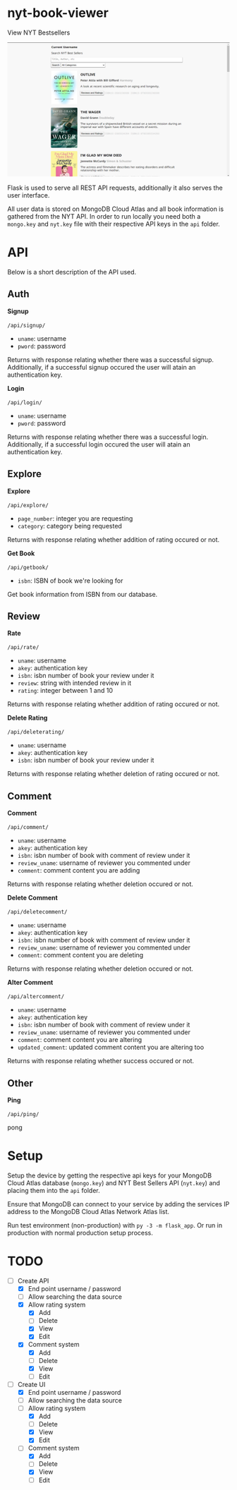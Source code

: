 # nyt-book-viewer

View NYT Bestsellers

![Example of the page once the user has logged in and is viewing the books.](image.png)

Flask is used to serve all REST API requests, additionally it also serves the user interface.

All user data is stored on MongoDB Cloud Atlas and all book information is gathered from the NYT API. In order to run locally you need both a `mongo.key` and `nyt.key` file with their respective API keys in the `api` folder.


# API

Below is a short description of the API used.

## Auth

**Signup**

`/api/signup/`

- `uname`: username
- `pword`: password

Returns with response relating whether there was a successful signup. Additionally, if a successful signup occured the user will atain an authentication key.

**Login**

`/api/login/`

- `uname`: username
- `pword`: password

Returns with response relating whether there was a successful login. Additionally, if a successful login occured the user will atain an authentication key.

## Explore

**Explore**

`/api/explore/`

- `page_number`: integer you are requesting
- `category`: category being requested

Returns with response relating whether addition of rating occured or not.

**Get Book**

`/api/getbook/`

- `isbn`: ISBN of book we're looking for

Get book information from ISBN from our database.

## Review

**Rate**

`/api/rate/`

- `uname`: username
- `akey`: authentication key
- `isbn`: isbn number of book your review under it
- `review`: string with intended review in it
- `rating`: integer between 1 and 10

Returns with response relating whether addition of rating occured or not.

**Delete Rating**

`/api/deleterating/`

- `uname`: username
- `akey`: authentication key
- `isbn`: isbn number of book your review under it

Returns with response relating whether deletion of rating occured or not.

## Comment

**Comment**

`/api/comment/`

- `uname`: username
- `akey`: authentication key
- `isbn`: isbn number of book with comment of review under it
- `review_uname`: username of reviewer you commented under
- `comment`: comment content you are adding

Returns with response relating whether deletion occured or not.

**Delete Comment**

`/api/deletecomment/`

- `uname`: username
- `akey`: authentication key
- `isbn`: isbn number of book with comment of review under it
- `review_uname`: username of reviewer you commented under
- `comment`: comment content you are deleting

Returns with response relating whether deletion occured or not.

**Alter Comment**

`/api/altercomment/`

- `uname`: username
- `akey`: authentication key
- `isbn`: isbn number of book with comment of review under it
- `review_uname`: username of reviewer you commented under
- `comment`: comment content you are altering
- `updated_comment`: updated comment content you are altering too

Returns with response relating whether success occured or not.

## Other

**Ping**

`/api/ping/`

pong


# Setup

Setup the device by getting the respective api keys for your MongoDB Cloud Atlas database (`mongo.key`) and NYT Best Sellers API (`nyt.key`) and placing them into the `api` folder.

Ensure that MongoDB can connect to your service by adding the services IP address to the MongoDB Cloud Atlas Network Atlas list.

Run test environment (non-production) with `py -3 -m flask_app`. Or run in production with normal production setup process.

# TODO

- [ ] Create API
	- [x] End point username / password
	- [ ] Allow searching the data source
	- [x] Allow rating system
		- [x] Add
		- [ ] Delete
		- [x] View
		- [x] Edit
	- [x] Comment system
		- [x] Add
		- [ ] Delete
		- [x] View
		- [ ] Edit
- [ ] Create UI
	- [x] End point username / password
	- [ ] Allow searching the data source
	- [ ] Allow rating system
		- [x] Add
		- [ ] Delete
		- [x] View
		- [x] Edit
	- [ ] Comment system
		- [x] Add
		- [ ] Delete
		- [x] View
		- [ ] Edit
